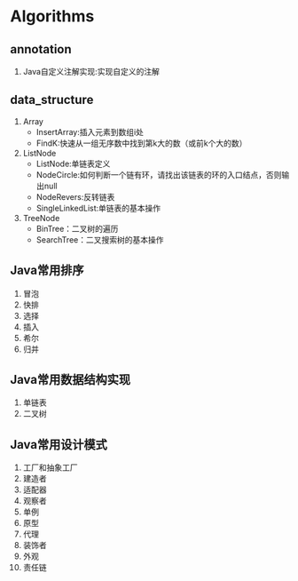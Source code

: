 # Algorithms
## annotation
1. Java自定义注解实现:实现自定义的注解
## data_structure
1. Array
   * InsertArray:插入元素到数组i处
   * FindK:快速从一组无序数中找到第k大的数（或前k个大的数）
2. ListNode
   * ListNode:单链表定义
   * NodeCircle:如何判断一个链有环，请找出该链表的环的入口结点，否则输出null
   * NodeRevers:反转链表
   * SingleLinkedList:单链表的基本操作
3. TreeNode
   * BinTree：二叉树的遍历
   * SearchTree：二叉搜索树的基本操作
## Java常用排序
1. 冒泡
2. 快排
3. 选择
4. 插入
5. 希尔
6. 归并
## Java常用数据结构实现
1. 单链表
2. 二叉树
## Java常用设计模式
1. 工厂和抽象工厂
2. 建造者
3. 适配器
4. 观察者
5. 单例
6. 原型
7. 代理
8. 装饰者
9. 外观
10. 责任链

